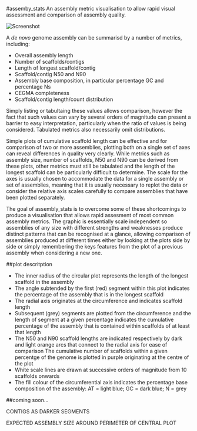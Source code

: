 
#assemby_stats
An assembly metric visualisation to allow rapid visual assessment and comparison of assembly quality.  

![Screenshot](http://rjchallis.github.io/assembly_stats/screenshots/assembly_stats.png "Screenshot")

A *de novo* genome assembly can be summarisd by a number of metrics, including:

* Overall assembly length
* Number of scaffolds/contigs
* Length of longest scaffold/contig
* Scaffold/contig N50 and N90
* Assembly base composition, in particular percentage GC and percentage Ns
* CEGMA completeness
* Scaffold/contig length/count distribution

Simply listing or tabultaing these values allows comparison, however the fact that such values can vary by several orders of magnitude can present a barrier to easy interpretation, particularly when the ratio of values is being considered.  Tabulated metrics also necessarily omit distributions.  

Simple plots of cumulative scaffold length can be effective and for comparison of two or more assemblies, plotting both on a single set of axes can reveal differences in quality very clearly.  While metrics such as assembly size, number of scaffolds, N50 and N90 can be derived from these plots, other metrics must still be tabulated and the length of the longest scaffold can be particularly difficult to determine.  The scale for the axes is usually chosen to accommodate the data for a single assembly or set of assemblies, meaning that it is usually necessary to replot the data or consider the relative axis scales carefully to compare assemblies that have been plotted separately.
 
The goal of assembly_stats is to overcome some of these shortcomings to produce a visualisation that allows rapid assesment of most common assembly metrics. The graphic is essentially scale independent so assemblies of any size with different strengths and weaknesses produce distinct patterns that can be recognised at a glance, allowing comparison of assemblies produced at different times either by looking at the plots side by side or simply remembering the keys features from the plot of a previous assembly when considering a new one.

##plot descritption

* The inner radius of the circular plot represents the length of the longest scaffold in the assembly
* The angle subtended by the first (red) segment within this plot indicates the percentage of the assembly that is in the longest scaffold
* The radial axis originates at the circumference and indicates scaffold length
* Subsequent (grey) segments are plotted from the circumference and the length of segment at a given percentage indicates the cumulative percentage of the assembly that is contained within scaffolds of at least that length
* The N50 and N90 scaffold lengths are indicated respectively by dark and light orange arcs that connect to the radial axis for ease of comparison
The cumulative number of scaffolds within a given percentge of the genome is plotted in purple originating at the centre of the plot
* White scale lines are drawn at successive orders of magnitude from 10 scaffolds onwards
* The fill colour of the circumferential axis indicates the percentage base composition of the assembly: AT = light blue; GC = dark blue; N = grey

##coming soon...

CONTIGS AS DARKER SEGMENTS 

EXPECTED ASSEMBLY SIZE AROUND PERIMETER OF CENTRAL PLOT